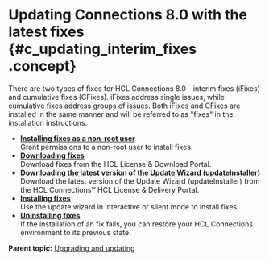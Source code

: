 # Updating Connections 8.0 with the latest fixes {#c_updating_interim_fixes .concept}

There are two types of fixes for HCL Connections 8.0 - interim fixes \(iFixes\) and cumulative fixes \(CFixes\). iFixes address single issues, while cumulative fixes address groups of issues. Both iFixes and CFixes are installed in the same manner and will be referred to as "fixes" in the installation instructions.

-   **[Installing fixes as a non-root user](../migrate/t_non-root_install_fixes.md)**  
Grant permissions to a non-root user to install fixes.
-   **[Downloading fixes](../migrate/t_downloading_fixes.md)**  
Download fixes from the HCL License & Download Portal.
-   **[Downloading the latest version of the Update Wizard \(updateInstaller\)](../migrate/t_im_upgrade.md)**  
Download the latest version of the Update Wizard \(updateInstaller\) from the HCL Connections™ HCL License & Delivery Portal.
-   **[Installing fixes](../migrate/c_installing_interim_fixes.md)**  
Use the update wizard in interactive or silent mode to install fixes.
-   **[Uninstalling fixes](../migrate/c_update_uninstall.md)**  
If the installation of an fix fails, you can restore your HCL Connections environment to its previous state.

**Parent topic:** [Upgrading and updating](../migrate/c_upgrade_migrate_overview.md)

